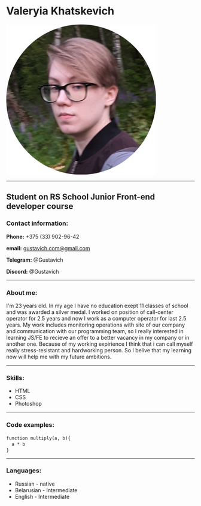 # Valeryia Khatskevich
![photo](/img/cv-photo.png)

----------------------------------------------------
## Student on RS School Junior Front-end developer course
### Contact information:
**Phone:** +375 (33) 902-96-42


**email:** gustavich.com@gmail.com


**Telegram:** @Gustavich


**Discord:** @Gustavich

----------------------------------------------------


### About me:
I'm 23 years old. In my age I have no education exept 11 classes of school and was awarded a silver medal. I worked on position of call-center operator for 2.5 years and now I work as a computer operator for last 2.5 years. My work includes monitoring operations with site of our company and communication with our programming team, so I really interested in learning JS/FE to recieve an offer to a better vacancy in my company or in another one. Because of my working expirience I think that i can call myself really stress-resistant and hardworking person. So I belive that my learning now will help me with my future ambitions.

----------------------------------------------------
### Skills:
* HTML
* CSS
* Photoshop
----------------------------------------------------
### Code examples:
```
function multiply(a, b){
  a * b
}
```
----------------------------------------------------
### Languages:
* Russian - native
* Belarusian - Intermediate
* English - Intermediate
